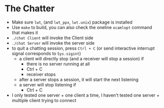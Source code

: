 # The Chatter
* Make sure `lwt`, (and `lwt_ppx`, `lwt.unix`) package is installed
* Use `make` to build, you can also check the oneline `ocamlopt` command that makes it
* `./chat Client` will invoke the Client side
* `./chat Server` will invoke the server side
* to quit a chatting session, press `Ctrl + C` (or send interactive interrupt signal corresponds to `Sys.sigint`)
  * a client will directly stop (and a receiver will stop a session) if
    * there is no server running at all
    * Ctrl + C
    * receiver stops
  * after a server stops a session, it will start the next listening
  * a server will stop listening if
    * Ctrl + C
* I only tested one server + one client a time, I haven't tested one server + multiple client trying to connect